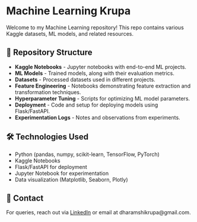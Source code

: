 # Machine Learning Krupa

Welcome to my Machine Learning repository! This repo contains various Kaggle datasets, ML models, and related resources.

## 📂 Repository Structure

- **Kaggle Notebooks** - Jupyter notebooks with end-to-end ML projects.
- **ML Models** - Trained models, along with their evaluation metrics.
- **Datasets** - Processed datasets used in different projects.
- **Feature Engineering** - Notebooks demonstrating feature extraction and transformation techniques.
- **Hyperparameter Tuning** - Scripts for optimizing ML model parameters.
- **Deployment** - Code and setup for deploying models using Flask/FastAPI.
- **Experimentation Logs** - Notes and observations from experiments.

## 🛠 Technologies Used

- Python (pandas, numpy, scikit-learn, TensorFlow, PyTorch)
- Kaggle Notebooks
- Flask/FastAPI for deployment
- Jupyter Notebook for experimentation
- Data visualization (Matplotlib, Seaborn, Plotly)

## 📧 Contact
For queries, reach out via [LinkedIn]([https://linkedin.com/in/yourprofile](https://www.linkedin.com/in/krupa-d-89233a226/)) or email at dharamshikrupa@gmail.com.

